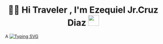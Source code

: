 

<h1 align="center"><b>🧙‍♂️ Hi Traveler , I'm Ezequiel Jr.Cruz Diaz </b><img src="https://media.giphy.com/media/hvRJCLFzcasrR4ia7z/giphy.gif" width="35"></h1>
<!--  -->A
<a href="https://git.io/typing-svg"><img src="https://readme-typing-svg.herokuapp.com?font=Dhurjati&pause=1000&random=false&width=435&lines=Future+Junior+full+stack+developer+;Auto-Taught" alt="Typing SVG" /></a>

<br>
